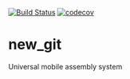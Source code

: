 [![Build Status](https://travis-ci.org/Vaiklol/new_git.svg?branch=development)](https://travis-ci.org/Vaiklol/new_git)
[![codecov](https://codecov.io/gh/Vaiklol/new_git/branch/development/graph/badge.svg)](https://codecov.io/gh/Vaiklol/new_git)
# new_git
Universal mobile assembly system
